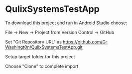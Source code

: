 # QulixSystemsTestApp

To download this project and run in Android Studio choose:  

File -> New -> Project from Version Control -> GitHub  

Set "Git Repository URL" as https://github.com/G-Washingt0n/QulixSystemsTestApp.git  

Setup target folder for this project  

Choose "Clone" to complete import


